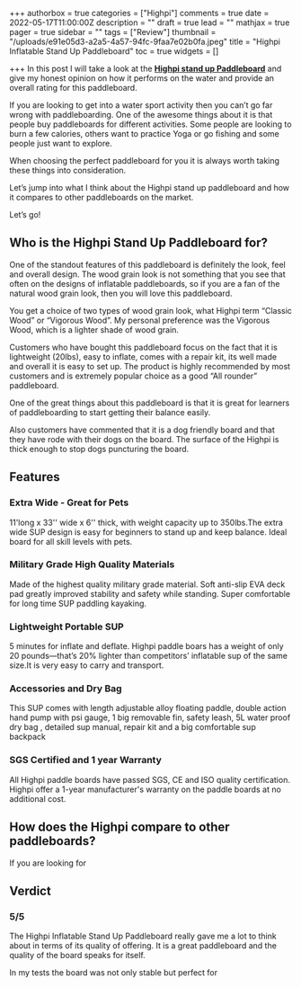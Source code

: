 +++
authorbox = true
categories = ["Highpi"]
comments = true
date = 2022-05-17T11:00:00Z
description = ""
draft = true
lead = ""
mathjax = true
pager = true
sidebar = ""
tags = ["Review"]
thumbnail = "/uploads/e91e05d3-a2a5-4a57-94fc-9faa7e02b0fa.jpeg"
title = "Highpi Inflatable Stand Up Paddleboard"
toc = true
widgets = []

+++
In this post I will take a look at the [**Highpi stand up Paddleboard**](#) and give my honest opinion on how it performs on the water and provide an overall rating for this paddleboard.

If you are looking to get into a water sport activity then you can’t go far wrong with paddleboarding. One of the awesome things about it is that people buy paddleboards for different activities.  Some people are looking to burn a few calories, others want to practice Yoga or go fishing and some people just want to explore.

When choosing the perfect paddleboard for you it is always worth taking these things into consideration.

Let’s jump into what I think about the Highpi stand up paddleboard and how it compares to other paddleboards on the market.

Let’s go!

## Who is the Highpi Stand Up Paddleboard for?

One of the standout features of this paddleboard is definitely the look, feel and overall design.  The wood grain look is not something that you see that often on the designs of inflatable paddleboards, so if you are a fan of the natural wood grain look, then you will love this paddleboard.

You get a choice of two types of wood grain look, what Highpi term “Classic Wood” or “Vigorous Wood”.  My personal preference was the Vigorous Wood, which is a lighter shade of wood grain.

Customers who have bought this paddleboard focus on the fact that it is lightweight (20lbs), easy to inflate, comes with a repair kit, its well made and overall it is easy to set up.  The product is highly recommended by most customers and is extremely popular choice as a good “All rounder” paddleboard.

One of the great things about this paddleboard is that it is great for learners of paddleboarding to start getting their balance easily.

Also customers have commented that it is a dog friendly board and that they have rode with their dogs on the board.  The surface of the Highpi is thick enough to stop dogs puncturing the board.

## Features

### Extra Wide - Great for Pets

11'long x 33'' wide x 6'' thick, with weight capacity up to 350lbs.The extra wide SUP design is easy for beginners to stand up and keep balance. Ideal board for all skill levels with pets.

### Military Grade High Quality Materials

Made of the highest quality military grade material. Soft anti-slip EVA deck pad greatly improved stability and safety while standing. Super comfortable for long time SUP paddling kayaking.

### Lightweight Portable SUP

5 minutes for inflate and deflate. Highpi paddle boars has a weight of only 20 pounds—that’s 20% lighter than competitors’ inflatable sup of the same size.It is very easy to carry and transport.

### Accessories and Dry Bag

This SUP comes with length adjustable alloy floating paddle, double action hand pump with psi gauge, 1 big removable fin, safety leash, 5L water proof dry bag , detailed sup manual, repair kit and a big comfortable sup backpack

### SGS Certified and 1 year Warranty

All  Highpi paddle boards have passed SGS, CE and ISO quality certification. Highpi offer a 1-year manufacturer's warranty on the paddle boards at no additional cost.

## How does the Highpi compare to other paddleboards?

If you are looking for

## Verdict

### 5/5

The Highpi Inflatable Stand Up Paddleboard really gave me a lot to think about in terms of its quality of offering.  It is a great paddleboard and the quality of the board speaks for itself.

In my tests the board was not only stable but perfect for 